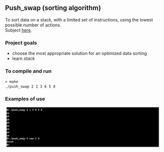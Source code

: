 ## Push_swap (sorting algorithm)
To sort data on a stack, with a limited set of instructions, using
the lowest possible number of actions.  
Subject [here](https://github.com/veganwaldon/push_swap/blob/main/push_swap.pdf).

### Project goals
- choose the most appropriate solution for an optimized data sorting
- learn *stack*

### To compile and run
```
> make
./push_swap 2 1 3 6 5 8
```

### Examples of use
![example](https://github.com/veganwaldon/push_swap/blob/main/example.jpg)
